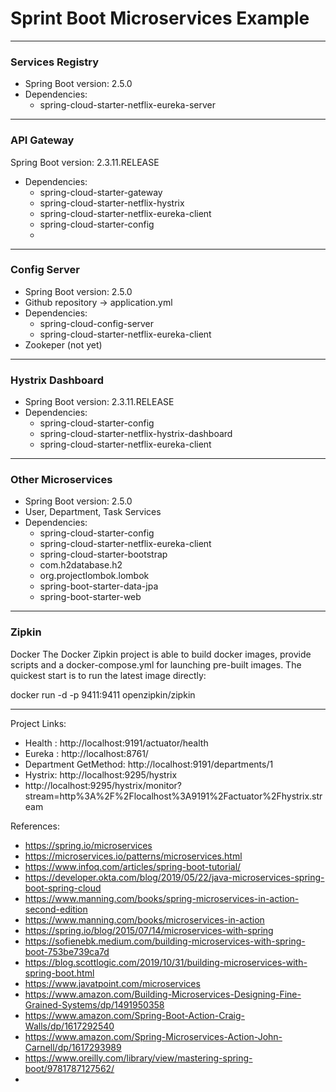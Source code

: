 # Sprint Boot Microservices Example



 
---
### Services Registry
- Spring Boot version: 2.5.0
- Dependencies:
  - spring-cloud-starter-netflix-eureka-server
---
### API Gateway
Spring Boot version: 2.3.11.RELEASE
- Dependencies:
  - spring-cloud-starter-gateway  
  - spring-cloud-starter-netflix-hystrix
  - spring-cloud-starter-netflix-eureka-client
  - spring-cloud-starter-config
  - 
---
### Config Server
- Spring Boot version: 2.5.0
- Github repository -> application.yml 
- Dependencies:
  - spring-cloud-config-server
  - spring-cloud-starter-netflix-eureka-client
- Zookeper (not yet)
---
### Hystrix Dashboard
- Spring Boot version: 2.3.11.RELEASE
- Dependencies:
  - spring-cloud-starter-config
  - spring-cloud-starter-netflix-hystrix-dashboard
  - spring-cloud-starter-netflix-eureka-client
---
### Other Microservices
- Spring Boot version: 2.5.0
- User, Department, Task Services
- Dependencies:
  - spring-cloud-starter-config
  - spring-cloud-starter-netflix-eureka-client
  - spring-cloud-starter-bootstrap
  - com.h2database.h2
  - org.projectlombok.lombok
  - spring-boot-starter-data-jpa
  - spring-boot-starter-web 
---


### Zipkin
Docker
The Docker Zipkin project is able to build docker images, provide scripts and a docker-compose.yml for launching pre-built images. The quickest start is to run the latest image directly:

docker run -d -p 9411:9411 openzipkin/zipkin
 
---

Project Links: 
- Health : http://localhost:9191/actuator/health
- Eureka : http://localhost:8761/
- Department GetMethod: http://localhost:9191/departments/1
- Hystrix: http://localhost:9295/hystrix
- http://localhost:9295/hystrix/monitor?stream=http%3A%2F%2Flocalhost%3A9191%2Factuator%2Fhystrix.stream



References:

- https://spring.io/microservices
- https://microservices.io/patterns/microservices.html
- https://www.infoq.com/articles/spring-boot-tutorial/
- https://developer.okta.com/blog/2019/05/22/java-microservices-spring-boot-spring-cloud
- https://www.manning.com/books/spring-microservices-in-action-second-edition
- https://www.manning.com/books/microservices-in-action
- https://spring.io/blog/2015/07/14/microservices-with-spring
- https://sofienebk.medium.com/building-microservices-with-spring-boot-753be739ca7d
- https://blog.scottlogic.com/2019/10/31/building-microservices-with-spring-boot.html
- https://www.javatpoint.com/microservices
- https://www.amazon.com/Building-Microservices-Designing-Fine-Grained-Systems/dp/1491950358
- https://www.amazon.com/Spring-Boot-Action-Craig-Walls/dp/1617292540
- https://www.amazon.com/Spring-Microservices-Action-John-Carnell/dp/1617293989
- https://www.oreilly.com/library/view/mastering-spring-boot/9781787127562/
- 